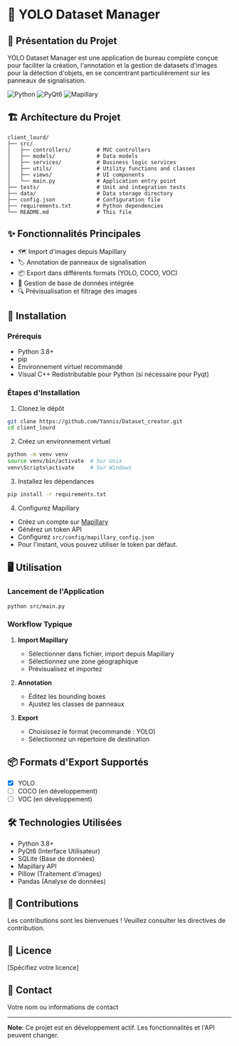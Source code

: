 # 🚦 YOLO Dataset Manager 

## 🌟 Présentation du Projet

YOLO Dataset Manager est une application de bureau complète conçue pour faciliter la création, l'annotation et la gestion de datasets d'images pour la détection d'objets, en se concentrant particulièrement sur les panneaux de signalisation.

![Python](https://img.shields.io/badge/Python-3.8+-blue.svg)
![PyQt6](https://img.shields.io/badge/UI-PyQt6-green.svg)
![Mapillary](https://img.shields.io/badge/API-Mapillary-orange.svg)

## 🏗️ Architecture du Projet

```
client_lourd/
├── src/
│   ├── controllers/        # MVC controllers
│   ├── models/             # Data models
│   ├── services/           # Business logic services
│   ├── utils/              # Utility functions and classes
│   ├── views/              # UI components
│   └── main.py             # Application entry point
├── tests/                  # Unit and integration tests
├── data/                   # Data storage directory
├── config.json             # Configuration file
├── requirements.txt        # Python dependencies
└── README.md               # This file
```

## ✨ Fonctionnalités Principales

- 🗺️ Import d'images depuis Mapillary
- 🏷️ Annotation de panneaux de signalisation
- 📦 Export dans différents formats (YOLO, COCO, VOC)
- 💾 Gestion de base de données intégrée
- 🔍 Prévisualisation et filtrage des images

## 🚀 Installation

### Prérequis

- Python 3.8+
- pip
- Environnement virtuel recommandé
- Visual C++ Redistributable pour Python (si nécessaire pour Pyqt)

### Étapes d'Installation

1. Clonez le dépôt
```bash
git clone https://github.com/Yannis/Dataset_creator.git
cd client_lourd
```

2. Créez un environnement virtuel
```bash
python -m venv venv
source venv/bin/activate  # Sur Unix
venv\Scripts\activate     # Sur Windows
```

3. Installez les dépendances
```bash
pip install -r requirements.txt
```

4. Configurez Mapillary
- Créez un compte sur [Mapillary](https://www.mapillary.com/)
- Générez un token API
- Configurez `src/config/mapillary_config.json`
- Pour l'instant, vous pouvez utiliser le token par défaut.

## 🖥️ Utilisation

### Lancement de l'Application
```bash
python src/main.py
```

### Workflow Typique

1. **Import Mapillary**
   - Sélectionner dans fichier, import depuis Mapillary
   - Sélectionnez une zone géographique
   - Prévisualisez et importez

2. **Annotation**
   - Éditez les bounding boxes
   - Ajustez les classes de panneaux

3. **Export**
   - Choisissez le format (recommandé : YOLO)
   - Sélectionnez un répertoire de destination

## 📦 Formats d'Export Supportés

- [x] YOLO
- [ ] COCO (en développement)
- [ ] VOC (en développement)

## 🛠️ Technologies Utilisées

- Python 3.8+
- PyQt6 (Interface Utilisateur)
- SQLite (Base de données)
- Mapillary API
- Pillow (Traitement d'images)
- Pandas (Analyse de données)

## 🤝 Contributions

Les contributions sont les bienvenues ! Veuillez consulter les directives de contribution.

## 📄 Licence

[Spécifiez votre licence]

## 📧 Contact

Votre nom ou informations de contact

---

**Note**: Ce projet est en développement actif. Les fonctionnalités et l'API peuvent changer.
```
